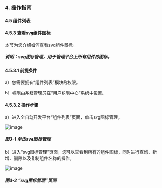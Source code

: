 ### 4. 操作指南

#### 4.5 组件列表

#### 4.5.3 查看svg组件图标

本节为您介绍如何查看svg组件图标。

##### 说明：svg图标管理，用于管理平台上所有组件的图标。

#### 4.5.3.1 前提条件

a）您需要拥有“组件列表”模块的权限。

b）权限由系统管理员在“用户权限中心”系统中配置。

#### 4.5.3.2 操作步骤

a）进入全自动开发平台“组件列表”页面，单击svg图标管理。

![image](https://user-images.githubusercontent.com/79617492/196905731-c3cbc4e6-c681-426b-94b8-7566084ecbca.png)

##### 图3-1 单击svg图标管理

b）进入“svg图标管理”页面，您可以查看到所有的组件图标，同时进行查询、新增、删除以及复制组件名称的操作。

![image](https://user-images.githubusercontent.com/79617492/196905755-d4bfcdcb-9c46-4b63-b4ea-df65d2900379.png)

##### 图3-2 “svg图标管理”页面
